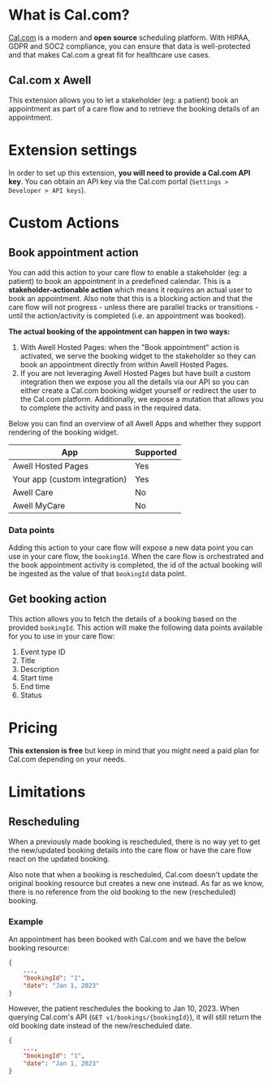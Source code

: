 # What is Cal.com?

[Cal.com](https://cal.com/) is a modern and **open source** scheduling platform. With HIPAA, GDPR and SOC2 compliance, you can ensure that data is well-protected and that makes Cal.com a great fit for healthcare use cases.
## Cal.com x Awell

This extension allows you to let a stakeholder (eg: a patient) book an appointment as part of a care flow and to retrieve the booking details of an appointment.

# Extension settings

In order to set up this extension, **you will need to provide a Cal.com API key**. You can obtain an API key via the Cal.com portal (`Settings > Developer > API keys`).

# Custom Actions

## Book appointment action

You can add this action to your care flow to enable a stakeholder (eg: a patient) to book an appointment in a predefined calendar. This is a **stakeholder-actionable action** which means it requires an actual user to book an appointment. Also note that this is a blocking action and that the care flow will not progress - unless there are parallel tracks or transitions - until the action/activity is completed (i.e. an appointment was booked).

**The actual booking of the appointment can happen in two ways:**

1. With Awell Hosted Pages: when the "Book appointment" action is activated, we serve the booking widget to the stakeholder so they can book an appointment directly from within Awell Hosted Pages.
2. If you are not leveraging Awell Hosted Pages but have built a custom integration then we expose you all the details via our API so you can either create a Cal.com booking widget yourself or redirect the user to the Cal.com platform. Additionally, we expose a mutation that allows you to complete the activity and pass in the required data.

Below you can find an overview of all Awell Apps and whether they support rendering of the booking widget.

| App                           | Supported |
|-------------------------------|-----------|
| Awell Hosted Pages            | Yes       |
| Your app (custom integration) | Yes       |
| Awell Care                    | No        |
| Awell MyCare                  | No        |

### Data points

Adding this action to your care flow will expose a new data point you can use in your care flow, the `bookingId`. When the care flow is orchestrated and the book appointment activity is completed, the id of the actual booking will be ingested as the value of that `bookingId` data point.

## Get booking action

This action allows you to fetch the details of a booking based on the provided `bookingId`. This action will make the following data points available for you to use in your care flow:

1. Event type ID
2. Title
3. Description
4. Start time
5. End time
6. Status

# Pricing

**This extension is free** but keep in mind that you might need a paid plan for Cal.com depending on your needs.

# Limitations

## Rescheduling

When a previously made booking is rescheduled, there is no way yet to get the new/updated booking details into the care flow or have the care flow react on the updated booking.

Also note that when a booking is rescheduled, Cal.com doesn't update the original booking resource but creates a new one instead. As far as we know, there is no reference from the old booking to the new (rescheduled) booking.

### Example

An appointment has been booked with Cal.com and we have the below booking resource:

```json
{
    ...,
    "bookingId": "1",
    "date": "Jan 1, 2023"
}
```

However, the patient reschedules the booking to Jan 10, 2023. When querying Cal.com's API (`GET v1/bookings/{bookingId}`), it will still return the old booking date instead of the new/rescheduled date.

```json
{
    ...,
    "bookingId": "1",
    "date": "Jan 1, 2023"
}
```
